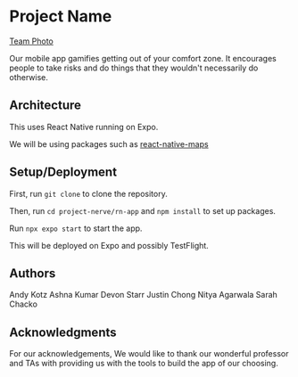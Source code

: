 # Project Name

[Team Photo](src/images/readme-team-photo.jpeg)

Our mobile app gamifies getting out of your comfort zone. It encourages people to take risks and do things that they wouldn't necessarily do otherwise. 

## Architecture
This uses React Native running on Expo.

We will be using packages such as [react-native-maps](https://github.com/react-native-maps/react-native-maps)

## Setup/Deployment

First, run ```git clone``` to clone the repository.

Then, run ```cd project-nerve/rn-app``` and ```npm install``` to set up packages.

Run ```npx expo start``` to start the app.

This will be deployed on Expo and possibly TestFlight.


## Authors

Andy Kotz
Ashna Kumar
Devon Starr
Justin Chong
Nitya Agarwala
Sarah Chacko

## Acknowledgments

For our acknowledgements, We would like to thank our wonderful professor and TAs with providing us with the tools to build the app of our choosing.